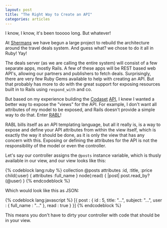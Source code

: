 ```yaml
---
layout: post
title: "The Right Way to Create an API"
categories: articles
---
```


I know, I know, it's been tooooo long. But whatever!

At [Shermans](http:///www.shermanstravel.com) we have begun a large project to rebuild the architecture around the travel deals system. And guess what? we chose to do it all in Ruby! Yay!

The deals server (as we are calling the entire system) will consist of a few separate apps, mostly Rails. A few of these apps will be REST based web API's, allowing our partners and publishers to fetch deals. Surprisingly, there are very few Ruby Gems available to help with creating an API. But that probably has more to do with the great support for exposing resources built in to Rails using `respond_with` and co.

But based on my experience building the [Codaset](http://codaset.com) [API](http://api.codaset.com), I knew I wanted a better way to expose the "views" for the API. For example, I don't want all attributes of my model to be exposed, and Rails doesn't provide a simple way to do that. Enter [RABL](https://github.com/nesquena/rabl)!

<!-- more -->

RABL bills itself as an API templating language, but all it really is, is a way to expose and define your API attributes from within the view itself, which is exactly the way it should be done, as it is only the view that has any concern with this. Exposing or defining the attributes for the API is not the responsibility of the model or even the controller.

Let's say our controller assigns the `@posts` instance variable, which is thusly available in our view, and our view looks like this:

{% codeblock lang:ruby %}
collection @posts
attributes :id, :title, :price
child(:user) { attributes :full_name }
node(:read) { |post| post.read_by?(@user) }
{% endcodeblock %}

Which would look like this as JSON:

{% codeblock lang:javascript %}
[{  post :
  {
    id : 5, title: "...", subject: "...",
    user : { full_name : "..." },
    read : true
  }
}]
{% endcodeblock %}

This means you don't have to dirty your controller with code that should be in your view.